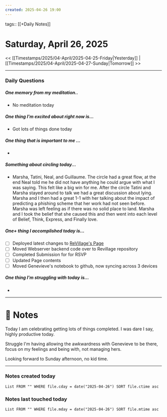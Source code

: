 ```yaml
---
created: 2025-04-26 19:00
---
```

tags:: [[+Daily Notes]]

# Saturday, April 26, 2025

<< [[Timestamps/2025/04-April/2025-04-25-Friday|Yesterday]] | [[Timestamps/2025/04-April/2025-04-27-Sunday|Tomorrow]] >>

---
### Daily Questions
#####  One memory from my meditation..  
- No meditation today

#####  One thing I'm excited about right now is...
- Got lots of things done today
##### One thing that is important to me ...
- 
##### Something about circling today...  
- Marsha, Tatini, Neal, and Guillaume. The circle had a great flow, at the end Neal told me he did not have anything he could argue with what I was saying. This felt like a big win for me. After the circle Tatini and Marsha stayed around to talk we had a great discussion about lying. Marsha and I then had a great 1-1 with her talking about the impact of predicting a phishing scheme that her work had not seen before. Marsha was left feeling as if there was no solid place to land. Marsha and I took the belief that she caused this and then went into each level of Belief, Think, Express, and Finally love.
##### One+ thing I accomplished today is...
- [ ] Deployed latest changes to [ReVillage's Page](https://revillagesociety.org)
- [ ] Moved Webserver backend code over to Revillage repository
- [ ] Completed Submission for for RSVP
- [ ] Updated Page contents
- [ ] Moved Genevieve's notebook to github, now syncing across 3 devices

##### One thing I'm struggling with today is...
- 

---
# 📝 Notes
Today I am celebrating getting lots of things completed. I was dare I say, highly productive today.

Struggle I'm having allowing the awkwardness with Genevieve to be there, focus on my feelings and being with, not managing hers.

Looking forward to Sunday afternoon, no kid time.

---
### Notes created today
```dataview
List FROM "" WHERE file.cday = date("2025-04-26") SORT file.ctime asc
```

### Notes last touched today
```dataview
List FROM "" WHERE file.mday = date("2025-04-26") SORT file.mtime asc
```